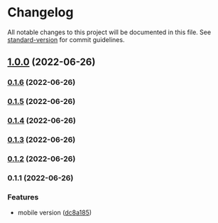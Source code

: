 # Changelog

All notable changes to this project will be documented in this file. See [standard-version](https://github.com/conventional-changelog/standard-version) for commit guidelines.

## [1.0.0](https://github.com/Kenzie-Academy-Brasil-Developers/react-entrega-s3-kenzieshop-fabiojcp/compare/v0.1.5...v1.0.0) (2022-06-26)

### [0.1.6](https://github.com/Kenzie-Academy-Brasil-Developers/react-entrega-s3-kenzieshop-fabiojcp/compare/v0.1.5...v0.1.6) (2022-06-26)

### [0.1.5](https://github.com/Kenzie-Academy-Brasil-Developers/react-entrega-s3-kenzieshop-fabiojcp/compare/v0.1.4...v0.1.5) (2022-06-26)

### [0.1.4](https://github.com/Kenzie-Academy-Brasil-Developers/react-entrega-s3-kenzieshop-fabiojcp/compare/v0.1.3...v0.1.4) (2022-06-26)

### [0.1.3](https://github.com/Kenzie-Academy-Brasil-Developers/react-entrega-s3-kenzieshop-fabiojcp/compare/v0.1.2...v0.1.3) (2022-06-26)

### [0.1.2](https://github.com/Kenzie-Academy-Brasil-Developers/react-entrega-s3-kenzieshop-fabiojcp/compare/v0.1.1...v0.1.2) (2022-06-26)

### 0.1.1 (2022-06-26)


### Features

* mobile version ([dc8a185](https://github.com/Kenzie-Academy-Brasil-Developers/react-entrega-s3-kenzieshop-fabiojcp/commit/dc8a185e4be3972aea3621a64aee80817ba22e3b))
